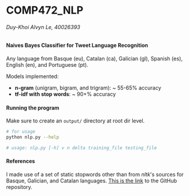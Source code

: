 # COMP472_NLP
###### Duy-Khoi Alvyn Le, 40026393

#### Naives Bayes Classifier for Tweet Language Recognition

Any language from Basque (eu), Catalan (ca), Galician (gl), Spanish (es), English (en), and Portuguese (pt).

Models implemented:
- **n-gram** (unigram, bigram, and trigram): ~ 55-65% accuracy
- **tf-idf with stop words**: ~ 90+% accuracy


#### Running the program
Make sure to create an `output/` directory at root dir level.
```sh
# for usage
python nlp.py --help

# usage: nlp.py [-h] v n delta training_file testing_file

```

#### References
I made use of a set of static stopwords other than from _nltk_'s sources for Basque, Galician, and Catalan languages. 
[This is the link](https://github.com/Xangis/extra-stopwords) to the GitHub repository.

